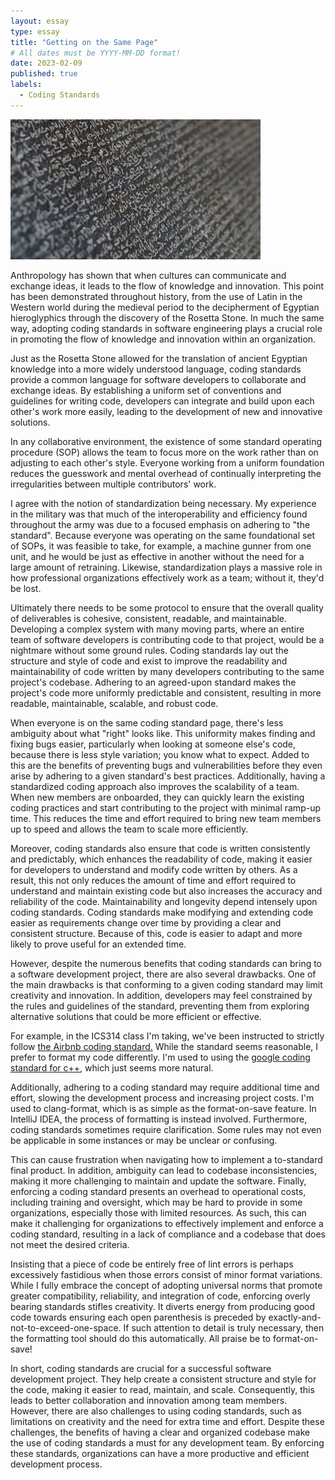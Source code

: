 ```yaml
---
layout: essay
type: essay
title: "Getting on the Same Page"
# All dates must be YYYY-MM-DD format!
date: 2023-02-09
published: true
labels:
  - Coding Standards
---
```


<img width="400px" class="rounded float-end pe-4" src="/img/essayPics/rosetta_stone.jpeg">

Anthropology has shown that when cultures can communicate and exchange ideas, it leads to the flow of knowledge and innovation.  This point has been demonstrated throughout history, from the use of Latin in the Western world during the medieval period to the decipherment of Egyptian hieroglyphics through the discovery of the Rosetta Stone.  In much the same way, adopting coding standards in software engineering plays a crucial role in promoting the flow of knowledge and innovation within an organization.

Just as the Rosetta Stone allowed for the translation of ancient Egyptian knowledge into a more widely understood language, coding standards provide a common language for software developers to collaborate and exchange ideas.  By establishing a uniform set of conventions and guidelines for writing code, developers can integrate and build upon each other's work more easily, leading to the development of new and innovative solutions.

In any collaborative environment, the existence of some standard operating procedure (SOP) allows the team to focus more on the work rather than on adjusting to each other's style.  Everyone working from a uniform foundation reduces the guesswork and mental overhead of continually interpreting the irregularities between multiple contributors' work.  

I agree with the notion of standardization being necessary.   My experience in the military was that much of the interoperability and efficiency found throughout the army was due to a focused emphasis on adhering to "the standard".  Because everyone was operating on the same foundational set of SOPs, it was feasible to take, for example, a machine gunner from one unit, and he would be just as effective in another without the need for a large amount of retraining.  Likewise, standardization plays a massive role in how professional organizations effectively work as a team; without it, they'd be lost.

Ultimately there needs to be some protocol to ensure that the overall quality of deliverables is cohesive, consistent, readable, and maintainable.  Developing a complex system with many moving parts, where an entire team of software developers is contributing code to that project, would be a nightmare without some ground rules.  Coding standards lay out the structure and style of code and exist to improve the readability and maintainability of code written by many developers contributing to the same project's codebase.  Adhering to an agreed-upon standard makes the project's code more uniformly predictable and consistent, resulting in more readable, maintainable, scalable, and robust code.

When everyone is on the same coding standard page, there's less ambiguity about what "right" looks like.  This uniformity makes finding and fixing bugs easier, particularly when looking at someone else's code, because there is less style variation; you know what to expect.  Added to this are the benefits of preventing bugs and vulnerabilities before they even arise by adhering to a given standard's best practices.  Additionally, having a standardized coding approach also improves the scalability of a team.  When new members are onboarded, they can quickly learn the existing coding practices and start contributing to the project with minimal ramp-up time.  This reduces the time and effort required to bring new team members up to speed and allows the team to scale more efficiently.

Moreover, coding standards also ensure that code is written consistently and predictably, which enhances the readability of code, making it easier for developers to understand and modify code written by others.  As a result, this not only reduces the amount of time and effort required to understand and maintain existing code but also increases the accuracy and reliability of the code.  Maintainability and longevity depend intensely upon coding standards.  Coding standards make modifying and extending code easier as requirements change over time by providing a clear and consistent structure.  Because of this, code is easier to adapt and more likely to prove useful for an extended time.  

However, despite the numerous benefits that coding standards can bring to a software development project, there are also several drawbacks.  One of the main drawbacks is that conforming to a given coding standard may limit creativity and innovation.  In addition, developers may feel constrained by the rules and guidelines of the standard, preventing them from exploring alternative solutions that could be more efficient or effective.  

For example, in the ICS314 class I'm taking, we've been instructed to strictly follow [the Airbnb coding standard.](https://airbnb.io/javascript/react/)  While the standard seems reasonable, I prefer to format my code differently.  I'm used to using the [google coding standard for c++](https://google.github.io/styleguide/cppguide.html), which just seems more natural.

Additionally, adhering to a coding standard may require additional time and effort, slowing the development process and increasing project costs.  I'm used to clang-format, which is as simple as the format-on-save feature.  In IntelliJ IDEA, the process of formatting is instead involved.  Furthermore, coding standards sometimes require clarification.  Some rules may not even be applicable in some instances or may be unclear or confusing.  

This can cause frustration when navigating how to implement a to-standard final product.  In addition, ambiguity can lead to codebase inconsistencies, making it more challenging to maintain and update the software.  Finally, enforcing a coding standard presents an overhead to operational costs, including training and oversight, which may be hard to provide in some organizations, especially those with limited resources.  As such, this can make it challenging for organizations to effectively implement and enforce a coding standard, resulting in a lack of compliance and a codebase that does not meet the desired criteria.

Insisting that a piece of code be entirely free of lint errors is perhaps excessively fastidious when those errors consist of minor format variations.  While I fully embrace the concept of adopting universal norms that promote greater compatibility, reliability, and integration of code, enforcing overly bearing standards stifles creativity.  It diverts energy from producing good code towards ensuring each open parenthesis is preceded by exactly-and-not-to-exceed-one-space.  If such attention to detail is truly necessary, then the formatting tool should do this automatically.  All praise be to format-on-save!

In short, coding standards are crucial for a successful software development project.  They help create a consistent structure and style for the code, making it easier to read, maintain, and scale.  Consequently, this leads to better collaboration and innovation among team members.  However, there are also challenges to using coding standards, such as limitations on creativity and the need for extra time and effort.  Despite these challenges, the benefits of having a clear and organized codebase make the use of coding standards a must for any development team.  By enforcing these standards, organizations can have a more productive and efficient development process.

